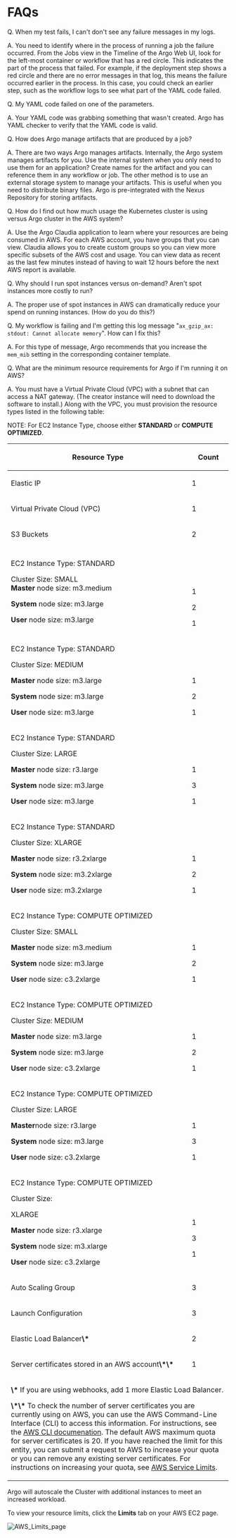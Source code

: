 # FAQs

Q. When my test fails, I can't don't see any failure messages in my logs.

A. You need to identify where in the process of running a job the failure occurred. From the Jobs view in the Timeline of the Argo Web UI, look for the left-most container or workflow that has a red circle. This indicates the part of the process that failed. For example, if the deployment step shows a red circle and there are no error messages in that log, this means the failure occurred earlier in the process. In this case, you could check an earlier step, such as the workflow logs to see what part of the YAML code failed.

Q. My YAML code failed on one of the parameters.

A. Your YAML code was grabbing something that wasn't created. Argo has YAML checker to verify that the YAML code is valid.

Q. How does Argo manage artifacts that are produced by a job?

A. There are two ways Argo manages artifacts. Internally, the Argo system manages artifacts for you. Use the internal system when you only need to use them for an application? Create names for the artifact and you can reference them in any workflow or job. The other method is to use an external storage system to manage your artifacts. This is useful when you need to distribute binary files. Argo is pre-integrated with the Nexus Repository for storing artifacts.

Q. How do I find out how much usage the Kubernetes cluster is using versus Argo cluster in the AWS system?

A. Use the Argo Claudia application to learn where your resources are being consumed in AWS. For each AWS account, you have groups that you can view. Claudia allows you to create custom groups so you can view more specific subsets of the AWS cost and usage. You can view data as recent as the last few minutes instead of having to wait 12 hours before the next AWS report is available.

Q. Why should I run spot instances versus on-demand? Aren't spot instances more costly to run?

A. The proper use of spot instances in AWS can dramatically reduce your spend on running instances. (How do you do this?)

Q. My workflow is failing and I'm getting this log message "`ax_gzip_ax: stdout: Cannot allocate memory`". How can I fix this?

A. For this type of message, Argo recommends that you increase the `mem_mib` setting in the corresponding container template.

<a name="MinResourceType4AWS"></a>Q. What are the minimum resource requirements for Argo if I'm running it on AWS?

A. You must have a Virtual Private Cloud (VPC) with a subnet that can access a NAT gateway. (The creator instance will need to download the software to install.) Along with the VPC, you must provision the resource types listed in the following table:

NOTE: For EC2 Instance Type, choose either **STANDARD** or **COMPUTE OPTIMIZED**.

<table>
     <col style="width: 412px;" />
     <col />
     <thead>
         <tr>
             <th>
                 <p>Resource Type</p>
             </th>
             <th>
                 <p>Count</p>
             </th>
         </tr>
     </thead>
     <tbody>
         <tr>
             <td>
                 <p>Elastic IP</p>
             </td>
             <td>
                 <p>1</p>
             </td>
         </tr>
         <tr>
             <td>
                 <p>Virtual Private Cloud (VPC)</p>
             </td>
             <td>
                 <p>1</p>
             </td>
         </tr>
         <tr>
             <td>
                 <p>S3 Buckets</p>
             </td>
             <td>
                 <p>2</p>
             </td>
         </tr>
         <tr>
             <td>
                 <p>EC2 Instance Type: STANDARD</p>
                 <p>Cluster Size: SMALL<br /><b>Master</b> node size: m3.medium</p>
                 <p><b>System</b> node size: m3.large</p>
                 <p><b>User</b> node size: m3.large</p>
             </td>
             <td>
                 <p>&#160;</p>
                 <p>&#160;</p>
                 <p>1</p>
                 <p>2</p>
                 <p>1</p>
             </td>
         </tr>
         <tr>
             <td>
                 <p>EC2 Instance Type: STANDARD</p>
                 <p>Cluster Size:  MEDIUM<br /></p>
                 <p><b>Master</b> node size: m3.large </p>
                 <p><b> System</b> node size: m3.large</p>
                 <p><b>User</b> node size: m3.large</p>
             </td>
             <td>
                 <p>&#160;</p>
                 <p>&#160;</p>
                 <p>1</p>
                 <p>2</p>
                 <p>1</p>
             </td>
         </tr>
         <tr>
             <td>
                 <p>EC2 Instance Type: STANDARD</p>
                 <p>Cluster Size: LARGE</p>
                 <p><b>Master</b> node size: r3.large</p>
                 <p><b> System</b> node size: m3.large</p>
                 <p><b>User</b> node size: m3.large </p>
             </td>
             <td>
                 <p>&#160;</p>
                 <p>&#160;</p>
                 <p>1</p>
                 <p>3</p>
                 <p>1</p>
             </td>
         </tr>
         <tr>
             <td>
                 <p>EC2 Instance Type: STANDARD</p>
                 <p>Cluster Size: XLARGE</p>
                 <p><b>Master</b> node size: r3.2xlarge</p>
                 <p><b> System</b> node size: m3.2xlarge</p>
                 <p><b>User</b> node size: m3.2xlarge</p>
             </td>
             <td>
                 <p>&#160;</p>
                 <p>&#160;</p>
                 <p>1</p>
                 <p>2</p>
                 <p>1</p>
             </td>
         </tr>
         <tr MadCap:conditions="General.Version224">
             <td>
                 <p>EC2 Instance Type: COMPUTE OPTIMIZED</p>
                 <p>
Cluster Size: SMALL </p>
                 <p><b>Master</b> node size: m3.medium
</p>
                 <p><b> System</b> node size: m3.large</p>
                 <p><b>User</b> node size: c3.2xlarge </p>
             </td>
             <td>
                 <p>&#160;</p>
                 <p>&#160;</p>
                 <p>1</p>
                 <p> 2</p>
                 <p>1</p>
             </td>
         </tr>
         <tr MadCap:conditions="General.Version224">
             <td>
                 <p>

EC2 Instance Type:  COMPUTE OPTIMIZED</p>
                 <p>Cluster Size: MEDIUM </p>
                 <p><b>Master</b> node size: m3.large
</p>
                 <p><b> System</b> node size: m3.large </p>
                 <p><b>User</b> node size: c3.2xlarge
</p>
             </td>
             <td>
                 <p>&#160;</p>
                 <p>&#160;</p>
                 <p>1</p>
                 <p>2</p>
                 <p>1</p>
             </td>
         </tr>
         <tr MadCap:conditions="General.Version224">
             <td>
                 <p>EC2 Instance Type:  COMPUTE OPTIMIZED
</p>
                 <p>Cluster Size: LARGE</p>
                 <p><b>Master</b>node size: r3.large</p>
                 <p><b> System</b> node size: m3.large</p>
                 <p><b>User</b> node size: c3.2xlarge</p>
             </td>
             <td>
                 <p>&#160;</p>
                 <p>&#160;</p>
                 <p> 1</p>
                 <p> 3</p>
                 <p>1</p>
             </td>
         </tr>
         <tr MadCap:conditions="General.Version224">
             <td>
                 <p>EC2 Instance Type: COMPUTE OPTIMIZED</p>
                 <p>Cluster Size:  

XLARGE</p>
                 <p><b>Master</b> node size: r3.xlarge</p>
                 <p><b> System</b> node size: m3.xlarge</p>
                 <p><b>User</b> node size: c3.2xlarge </p>
             </td>
             <td>
                 <p>&#160;</p>
                 <p>&#160;</p>
                 <p> 1</p>
                 <p> 3
</p>
                 <p>1</p>
             </td>
         </tr>
         <tr>
             <td>
                 <p>Auto Scaling Group</p>
             </td>
             <td>
                 <p>3</p>
             </td>
         </tr>
         <tr>
             <td>
                 <p>Launch Configuration</p>
             </td>
             <td>
                 <p>3</p>
             </td>
         </tr>
         <tr>
             <td>
                 <p>Elastic Load Balancer<b>\*</b><br /></p>
             </td>
             <td>
                 <p>2</p>
             </td>
         </tr>
         <tr>
             <td>
                 <p>Server certificates stored in an AWS account<b>\*\*</b></p>
             </td>
             <td>1</td>
         </tr>
         <tr>
             <td colspan="2">
                 <p><b>\*</b> If you are using webhooks, add 1 more Elastic Load Balancer.</p>
                 <p><b>\*\*</b> To check the number of server certificates you are currently using on AWS, you can use the AWS Command-Line Interface (CLI) to access this information. For instructions, see the <a href="https://aws.amazon.com/documentation/cli/">AWS CLI documenation</a>. The default AWS maximum quota for server certificates is 20. If you have reached the limit for this entity, you can submit a request to AWS to increase your quota or you can remove any existing server certificates. For instructions on increasing your quota, see <a href="http://docs.aws.amazon.com/general/latest/gr/aws_service_limits.html">AWS Service Limits</a>.</p>
             </td>
         </tr>
     </tbody>
 </table>

 Argo will autoscale the Cluster with additional instances to meet an increased workload.

 To view your resource limits, click the **Limits** tab on your AWS EC2 page.

 ![AWS_Limits_page](./../../images/check_your_amazon_resources_380x232.png)
